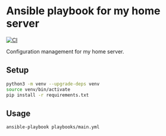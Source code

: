 # Ansible playbook for my home server

[![CI](https://github.com/JoeNyland/ansible-playbook-server/actions/workflows/ci.yml/badge.svg)](https://github.com/JoeNyland/ansible-playbook-server/actions/workflows/ci.yml)

Configuration management for my home server.

## Setup

```bash
python3 -m venv --upgrade-deps venv
source venv/bin/activate
pip install -r requirements.txt
```

## Usage

```bash
ansible-playbook playbooks/main.yml
```
